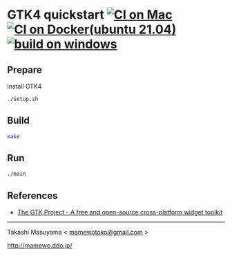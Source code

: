 GTK4 quickstart [![CI on Mac](https://github.com/mamewotoko/gtk4_quickstart/actions/workflows/build_mac.yml/badge.svg)](https://github.com/mamewotoko/gtk4_quickstart/actions/workflows/build_mac.yml) [![CI on Docker(ubuntu 21.04)](https://github.com/mamewotoko/gtk4_quickstart/actions/workflows/build_docker.yml/badge.svg)](https://github.com/mamewotoko/gtk4_quickstart/actions/workflows/build_docker.yml) [![build on windows](https://github.com/mamewotoko/gtk4_quickstart/actions/workflows/build_win.yml/badge.svg)](https://github.com/mamewotoko/gtk4_quickstart/actions/workflows/build_win.yml)
=====================================================

Prepare
-------

install GTK4

```bash
./setup.sh
```

Build
------

```bash
make
```

Run
----

```bash
./main
```

References
------------

* [The GTK Project - A free and open-source cross-platform widget toolkit](https://www.gtk.org/)

----
Takashi Masuyama < mamewotoko@gmail.com >

http://mamewo.ddo.jp/
